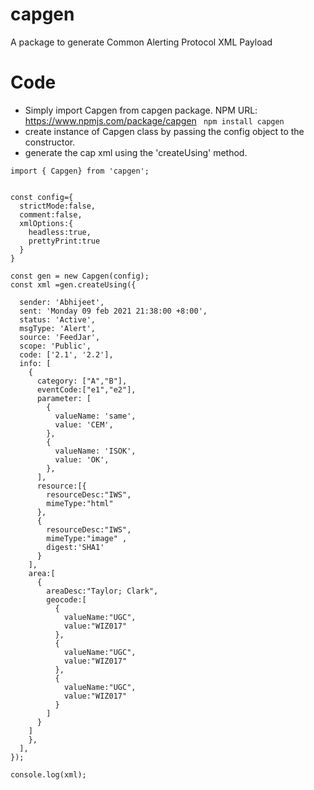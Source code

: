 # capgen
A package to generate Common Alerting Protocol XML Payload

# Code
- Simply import Capgen from capgen package. NPM URL: https://www.npmjs.com/package/capgen
``` npm install capgen```
- create instance of Capgen class by passing the config object to the constructor.
- generate the cap xml using the 'createUsing' method.


```JS
import { Capgen} from 'capgen';


const config={
  strictMode:false,
  comment:false,
  xmlOptions:{
    headless:true,
    prettyPrint:true
  }
}

const gen = new Capgen(config);
const xml =gen.createUsing({
  
  sender: 'Abhijeet',
  sent: 'Monday 09 feb 2021 21:38:00 +8:00',
  status: 'Active',
  msgType: 'Alert',
  source: 'FeedJar',
  scope: 'Public',
  code: ['2.1', '2.2'],
  info: [
    {
      category: ["A","B"],
      eventCode:["e1","e2"],
      parameter: [
        {
          valueName: 'same',
          value: 'CEM',
        },
        {
          valueName: 'ISOK',
          value: 'OK',
        },
      ],
      resource:[{
        resourceDesc:"IWS",
        mimeType:"html"
      },
      {
        resourceDesc:"IWS",
        mimeType:"image" ,
        digest:'SHA1'
      }
    ],
    area:[
      {
        areaDesc:"Taylor; Clark",
        geocode:[
          {
            valueName:"UGC",
            value:"WIZ017"
          },
          {
            valueName:"UGC",
            value:"WIZ017"
          },
          {
            valueName:"UGC",
            value:"WIZ017"
          }
        ]
      }
    ]
    },
  ],
});

console.log(xml);
```

